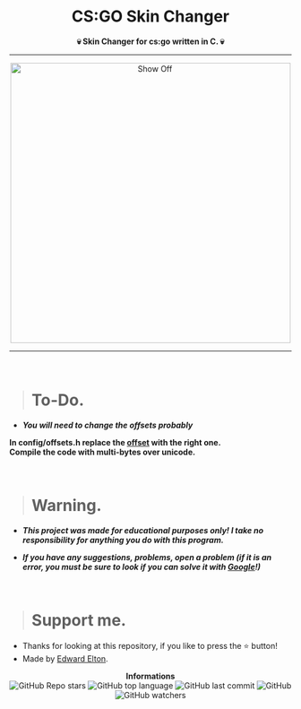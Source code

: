 <h1 align="center">CS:GO Skin Changer</h1>

<p align='center'>
    <b>💀 Skin Changer for cs:go written in C. 💀</b>
</p>

----

<p align="center">
    <img src="https://win.gg/cdn-cgi/image/width=1591,height=899,fit=crop,quality=80,format=auto,onerror=redirect,metadata=none/wp-content/uploads/2021/08/how-to-trade-and-sell-csgo-skins-for-real-money-outside-of-steam.png" alt="Show Off" width="500">
</p>

---

<br/>

> # To-Do.

* ***You will need to change the offsets probably***

**In config/offsets.h replace the <a href="https://github.com/frk1/hazedumper/blob/master/csgo.hpphttps://github.com/frk1/hazedumper/blob/master/csgo.hpp">offset</a> with the right one.** <br/>
**Compile the code with multi-bytes over unicode.**

<br/>

> # Warning.

* ***This project was made for educational purposes only! I take no responsibility for anything you do with this program.***

* ***If you have any suggestions, problems, open a problem (if it is an error, you must be sure to look if you can solve it with [Google](https://giybf.com)!)***

<br/>

> # Support me.

* Thanks for looking at this repository, if you like to press the ⭐ button!
* Made by [Edward Elton](https://github.com/edwardelton).

<p align="center">
    <b>Informations</b><br>
    <img alt="GitHub Repo stars" src="https://img.shields.io/github/stars/edwardelton/CSGO-SkinChanger?color=313131">
    <img alt="GitHub top language" src="https://img.shields.io/github/languages/top/edwardelton/CSGO-SkinChanger?color=313131">
    <img alt="GitHub last commit" src="https://img.shields.io/github/last-commit/edwardelton/CSGO-SkinChanger?color=313131">
    <img alt="GitHub" src="https://img.shields.io/github/license/edwardelton/CSGO-SkinChanger?color=313131">
    <img alt="GitHub watchers" src="https://img.shields.io/github/watchers/edwardelton/CSGO-SkinChanger?color=313131">
</p>
